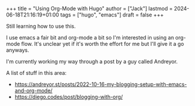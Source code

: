 +++
title = "Using Org-Mode with Hugo"
author = ["Jack"]
lastmod = 2024-06-18T21:16:19+01:00
tags = ["hugo", "emacs"]
draft = false
+++

Still learning how to use this.

I use emacs a fair bit and org-mode a bit so I'm interested in using an org-mode flow.
It's unclear yet if it's worth the effort for me but I'll give it a go anyways.

I'm currently working my way through a post by a guy called Andreyor.

A list of stuff in this area:

-   <https://andreyor.st/posts/2022-10-16-my-blogging-setup-with-emacs-and-org-mode/>
-   <https://diego.codes/post/blogging-with-org/>
